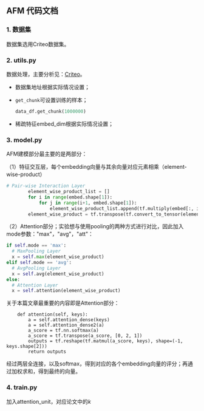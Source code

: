 ## AFM 代码文档

### 1. 数据集

数据集选用Criteo数据集。



### 2. utils.py

数据处理，主要分析见：[Criteo](../Dataset%20Introduction.md#3-criteo)。

- 数据集地址根据实际情况设置；

- `get_chunk`可设置训练的样本；

  ```python
  data_df.get_chunk(1000000)
  ```

- 稀疏特征embed_dim根据实际情况设置；



### 3. model.py

AFM建模部分最主要的是两部分：

（1）特征交互层，每个embedding向量与其余向量对应元素相乘（element-wise-product）

```python
# Pair-wise Interaction Layer
        element_wise_product_list = []
        for i in range(embed.shape[1]):
            for j in range(i+1, embed.shape[1]):
                element_wise_product_list.append(tf.multiply(embed[:, i], embed[:, j]))
        element_wise_product = tf.transpose(tf.convert_to_tensor(element_wise_product_list), [1, 0, 2])
```

（2）Attention部分；实验想与使用pooling的两种方式进行对比，因此加入mode参数："max"，"avg"，"att"：

```python
if self.mode == 'max':
  # MaxPooling Layer
  x = self.max(element_wise_product)
elif self.mode == 'avg':
  # AvgPooling Layer
  x = self.avg(element_wise_product)
else:
  # Attention Layer
  x = self.attention(element_wise_product)
```

关于本篇文章最重要的内容即是Attention部分：

```python'
    def attention(self, keys):
        a = self.attention_dense(keys)
        a = self.attention_dense2(a)
        a_score = tf.nn.softmax(a)
        a_score = tf.transpose(a_score, [0, 2, 1])
        outputs = tf.reshape(tf.matmul(a_score, keys), shape=(-1, keys.shape[2]))
        return outputs
```

经过两层全连接，以及softmax，得到对应的各个embedding向量的评分；再通过加权求和，得到最终的向量。





### 4. train.py

加入attention_unit，对应论文中的$k$